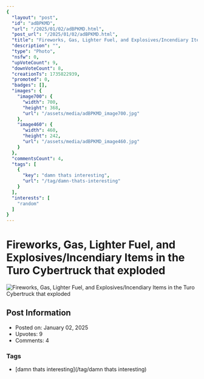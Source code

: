 ```yaml
---
{
  "layout": "post",
  "id": "adBPKMD",
  "url": "/2025/01/02/adBPKMD.html",
  "post_url": "/2025/01/02/adBPKMD.html",
  "title": "Fireworks, Gas, Lighter Fuel, and Explosives/Incendiary Items in the Turo Cybertruck that exploded",
  "description": "",
  "type": "Photo",
  "nsfw": 0,
  "upVoteCount": 9,
  "downVoteCount": 8,
  "creationTs": 1735822939,
  "promoted": 0,
  "badges": [],
  "images": {
    "image700": {
      "width": 700,
      "height": 368,
      "url": "/assets/media/adBPKMD_image700.jpg"
    },
    "image460": {
      "width": 460,
      "height": 242,
      "url": "/assets/media/adBPKMD_image460.jpg"
    }
  },
  "commentsCount": 4,
  "tags": [
    {
      "key": "damn thats interesting",
      "url": "/tag/damn-thats-interesting"
    }
  ],
  "interests": [
    "random"
  ]
}
---
```


# Fireworks, Gas, Lighter Fuel, and Explosives/Incendiary Items in the Turo Cybertruck that exploded

![Fireworks, Gas, Lighter Fuel, and Explosives/Incendiary Items in the Turo Cybertruck that exploded](/assets/media/adBPKMD_image700.jpg)

## Post Information

- Posted on: January 02, 2025
- Upvotes: 9
- Comments: 4

### Tags

- [damn thats interesting](/tag/damn thats interesting)
